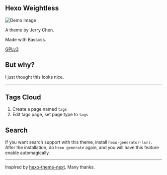 ## Hexo Weightless

![Demo Image](https://hexo.fifo.fmt01.sdapi.net/weightless.png)

A theme by Jerry Chen.

Made with Basscss.

[GPLv3](http://www.gnu.org/licenses/gpl-3.0.en.html)

## But why?

I just thought this looks nice.

---

## Tags Cloud

1. Create a page named `tags`
2. Edit tags page, set page type to `tags`

## Search

If you want search support with this theme, install `hexo-generator-lunr`. After the installation, do `hexo generate` again, and you will have this feature enable automagically. 

---

Inspired by [hexo-theme-next](https://github.com/iissnan/hexo-theme-next). Many thanks.